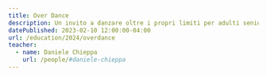 ```yaml
---
title: Over Dance
description: Un invito a danzare oltre i propri limiti per adulti senior e non solo, in una comunità accogliente e inclusiva che valorizza la cura reciproca e la libertà espressiva, liberando il corpo da pregiudizi.
datePublished: 2023-02-10 12:00:00-04:00
url: /education/2024/overdance
teacher:
  - name: Daniele Chieppa
    url: /people/#daniele-chieppa
---
```

